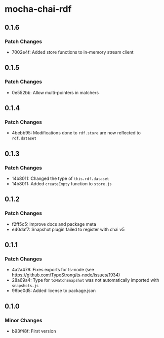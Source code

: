 # mocha-chai-rdf

## 0.1.6

### Patch Changes

- 7002e4f: Added store functions to in-memory stream client

## 0.1.5

### Patch Changes

- 0e552bb: Allow multi-pointers in matchers

## 0.1.4

### Patch Changes

- 4bebb95: Modifications done to `rdf.store` are now reflected to `rdf.dataset`

## 0.1.3

### Patch Changes

- 14b8011: Changed the type of `this.rdf.dataset`
- 14b8011: Added `createEmpty` function to `store.js`

## 0.1.2

### Patch Changes

- f2ff5c5: Improve docs and package meta
- e40daf7: Snapshot plugin failed to register with chai v5

## 0.1.1

### Patch Changes

- 4a2a479: Fixes exports for ts-node (see https://github.com/TypeStrong/ts-node/issues/1934)
- 28a69a4: Type for `toMatchSnapshot` was not automatically imported with `snapshots.js`
- 96be0d5: Added license to package.json

## 0.1.0

### Minor Changes

- b93f48f: First version
